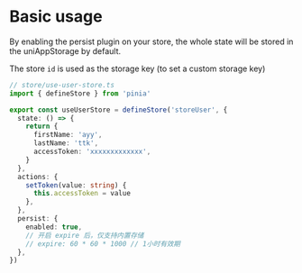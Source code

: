 # Basic usage

By enabling the persist plugin on your store, the whole state will be stored in the uniAppStorage by default.

The store `id` is used as the storage key (to set a custom storage key)

```typescript
// store/use-user-store.ts
import { defineStore } from 'pinia'

export const useUserStore = defineStore('storeUser', {
  state: () => {
    return {
      firstName: 'ayy',
      lastName: 'ttk',
      accessToken: 'xxxxxxxxxxxxx',
    }
  },
  actions: {
    setToken(value: string) {
      this.accessToken = value
    },
  },
  persist: {
    enabled: true,
    // 开启 expire 后，仅支持内置存储
    // expire: 60 * 60 * 1000 // 1小时有效期
  },
})
```

